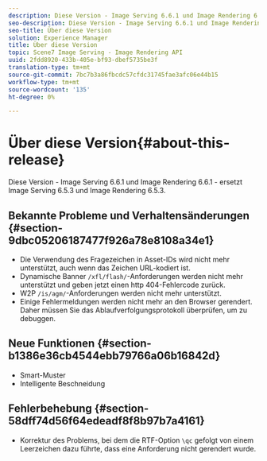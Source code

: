 ```yaml
---
description: Diese Version - Image Serving 6.6.1 und Image Rendering 6.6.1 - ersetzt Image Serving 6.5.3 und Image Rendering 6.5.3.
seo-description: Diese Version - Image Serving 6.6.1 und Image Rendering 6.6.1 - ersetzt Image Serving 6.5.3 und Image Rendering 6.5.3.
seo-title: Über diese Version
solution: Experience Manager
title: Über diese Version
topic: Scene7 Image Serving - Image Rendering API
uuid: 2fdd8920-433b-405e-bf93-dbef5735be3f
translation-type: tm+mt
source-git-commit: 7bc7b3a86fbcdc57cfdc31745fae3afc06e44b15
workflow-type: tm+mt
source-wordcount: '135'
ht-degree: 0%

---
```



# Über diese Version{#about-this-release}

Diese Version - Image Serving 6.6.1 und Image Rendering 6.6.1 - ersetzt Image Serving 6.5.3 und Image Rendering 6.5.3.

## Bekannte Probleme und Verhaltensänderungen {#section-9dbc05206187477f926a78e8108a34e1}

* Die Verwendung des Fragezeichen in Asset-IDs wird nicht mehr unterstützt, auch wenn das Zeichen URL-kodiert ist.
* Dynamische Banner `/xfl/flash/`-Anforderungen werden nicht mehr unterstützt und geben jetzt einen http 404-Fehlercode zurück.
* W2P `/is/agm/`-Anforderungen werden nicht mehr unterstützt.
* Einige Fehlermeldungen werden nicht mehr an den Browser gerendert. Daher müssen Sie das Ablaufverfolgungsprotokoll überprüfen, um zu debuggen.

## Neue Funktionen {#section-b1386e36cb4544ebb79766a06b16842d}

* Smart-Muster
* Intelligente Beschneidung

## Fehlerbehebung {#section-58dff74d56f64edeadf8f8b97b7a4161}

* Korrektur des Problems, bei dem die RTF-Option `\qc` gefolgt von einem Leerzeichen dazu führte, dass eine Anforderung nicht gerendert wurde.

